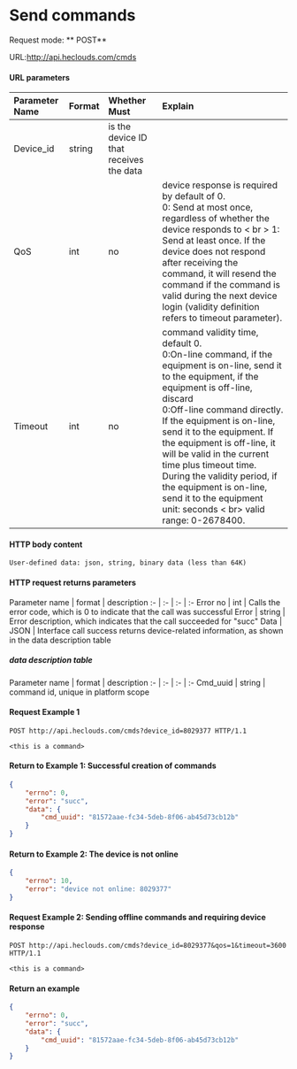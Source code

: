 # Send commands
Request mode: ** POST**

URL:http://api.heclouds.com/cmds

#### URL parameters
Parameter Name | Format | Whether Must | Explain
:- | :- | :- | :- 
Device_id | string | is the device ID that receives the data
QoS | int | no | device response is required by default of 0. <br> 0: Send at most once, regardless of whether the device responds to < br > 1: Send at least once. If the device does not respond after receiving the command, it will resend the command if the command is valid during the next device login (validity definition refers to timeout parameter).
Timeout | int | no | command validity time, default 0. <br> 0:On-line command, if the equipment is on-line, send it to the equipment, if the equipment is off-line, discard <br> 0:Off-line command directly. If the equipment is on-line, send it to the equipment. If the equipment is off-line, it will be valid in the current time plus timeout time. During the validity period, if the equipment is on-line, send it to the equipment <br> unit: seconds < br> valid range: 0-2678400.


#### HTTP body content
    User-defined data: json, string, binary data (less than 64K)

#### HTTP request returns parameters
Parameter name | format | description
:- | :- | :- | :- 
Error no | int | Calls the error code, which is 0 to indicate that the call was successful
Error | string | Error description, which indicates that the call succeeded for "succ"
Data | JSON | Interface call success returns device-related information, as shown in the data description table

##### data description table
Parameter name | format | description
:- | :- | :- | :- 
Cmd_uuid | string | command id, unique in platform scope


#### Request Example 1


```text
POST http://api.heclouds.com/cmds?device_id=8029377 HTTP/1.1

<this is a command>
```

#### Return to Example 1: Successful creation of commands
```json
{
    "errno": 0,
    "error": "succ",
    "data": {
        "cmd_uuid": "81572aae-fc34-5deb-8f06-ab45d73cb12b"
    }
}
```
#### Return to Example 2: The device is not online
```json
{
    "errno": 10,
    "error": "device not online: 8029377"
}
```


#### Request Example 2: Sending offline commands and requiring device response


```text
POST http://api.heclouds.com/cmds?device_id=8029377&qos=1&timeout=3600 HTTP/1.1

<this is a command>
```

#### Return an example
```json
{
    "errno": 0,
    "error": "succ",
    "data": {
        "cmd_uuid": "81572aae-fc34-5deb-8f06-ab45d73cb12b"
    }
}
```